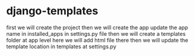 # django-templates

first we will create the project then we will create the app
update the app name in installed_apps in settings.py file
then we will create a templates folder at app level 
here we will add html file there
then we will update the template location in templates at settings.py 